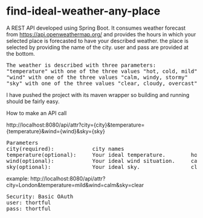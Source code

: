 # find-ideal-weather-any-place
A REST API developed using Spring Boot. It consumes weather forecast from https://api.openweathermap.org/ and provides the hours in which your selected place is forecasted to have your described weather. the place is selected by providing the name of the city. user and pass are provided at the bottom.
<pre>
The weather is described with three parameters:
"temperature" with one of the three values "hot, cold, mild"
"wind" with one of the three values "calm, windy, stormy"
"sky" with one of the three values "clear, cloudy, overcast"
</pre>
I have pushed the project with its maven wrapper so building and running should be fairly easy.

How to make an API call

http://localhost:8080/api/attr?city={city}&temperature={temperature}&wind={wind}&sky={sky}

<pre>
Parameters
city(required):            city names
temperature(optional):     Your ideal temperature.        hot, cold, mild
wind(optional):            Your ideal wind situation.     calm, windy, stormy
sky(optional):             Your ideal sky.                clear, cloudy, overcast
</pre>
example:
http://localhost:8080/api/attr?city=London&temperature=mild&wind=calm&sky=clear

<pre>
Security: Basic OAuth
user: thortful
pass: thortful
</pre>
